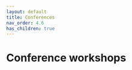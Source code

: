 ```yaml
---
layout: default
title: Conferences
nav_order: 4.6
has_children: true
---
```

# Conference workshops  
